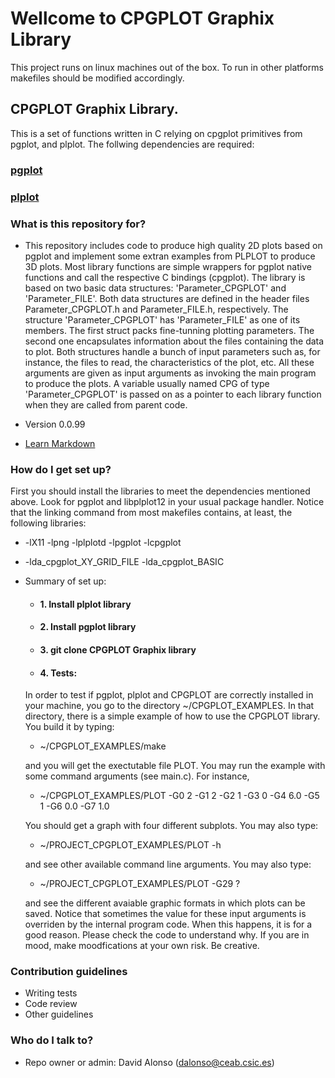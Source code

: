 # Wellcome to CPGPLOT Graphix Library #

This project runs on linux machines out of the box. To run in other platforms makefiles should be modified accordingly.

## CPGPLOT Graphix Library.
This is a set of functions written in C relying on cpgplot primitives from pgplot, and plplot. The follwing dependencies are required:

### [pgplot](/http://www.astro.caltech.edu/~tjp/pgplot/)
### [plplot](http://plplot.sourceforge.net/)

### What is this repository for? ###

* This repository includes code to produce high quality 2D plots based on pgplot and implement some extran examples from PLPLOT to produce 3D plots. Most library functions are simple wrappers for pgplot native functions and call the respective C bindings (cpgplot). The library is based on two basic data structures: 'Parameter_CPGPLOT' and 'Parameter_FILE'.  Both data structures are defined in the header files Parameter_CPGPLOT.h and Parameter_FILE.h, respectively. The structure 'Parameter_CPGPLOT' has 'Parameter_FILE' as one of its members. The first struct packs fine-tunning plotting parameters. The second one encapsulates information about the files containing the data to plot. Both structures handle a bunch of input parameters such as, for instance, the files to read, the characteristics of the plot, etc. All these arguments are given as input arguments as invoking the main program to produce the plots. A variable usually named CPG of type 'Parameter_CPGPLOT' is passed on as a pointer to each library function when they are called from parent code. 
  
* Version
0.0.99

* [Learn Markdown](https://bitbucket.org/tutorials/markdowndemo)

### How do I get set up? ###

First you should install the libraries to meet the dependencies mentioned above. Look for pgplot and libplplot12 in your usual package handler.
Notice that the linking command from most makefiles contains, at least, the following libraries:

* -lX11 -lpng -lplplotd -lpgplot -lcpgplot
* -lda_cpgplot_XY_GRID_FILE -lda_cpgplot_BASIC

* Summary of set up:
  
  + #### 1. Install plplot library
  + #### 2. Install pgplot library
  + #### 3. git clone CPGPLOT Graphix library
  + #### 4. Tests:
  In order to test if pgplot, plplot and CPGPLOT are correctly installed in your machine, you go to the directory ~/CPGPLOT_EXAMPLES. In that directory, there is a simple example of how to use the CPGPLOT library. You build it by typing:

     + ~/CPGPLOT_EXAMPLES/make

     and you will get the exectutable file PLOT. You may run the example with some command arguments (see main.c). For instance, 

     + ~/CPGPLOT_EXAMPLES/PLOT -G0 2 -G1 2 -G2 1 -G3 0 -G4 6.0 -G5 1 -G6 0.0 -G7 1.0

     You should get a graph with four different subplots. You may also type:

     + ~/PROJECT_CPGPLOT_EXAMPLES/PLOT -h

     and see other available command line arguments. You may also type:

     + ~/PROJECT_CPGPLOT_EXAMPLES/PLOT -G29 ?

     and see the different avaiable graphic formats in which plots can be saved. Notice that sometimes the value for these input arguments is overriden by the internal program code. When this happens, it is for a good reason. Please check the code to understand why. If you are in mood, make moodfications at your own risk. Be creative.			       	   

### Contribution guidelines ###

* Writing tests
* Code review
* Other guidelines

### Who do I talk to? ###

* Repo owner or admin: David Alonso (<dalonso@ceab.csic.es>)
